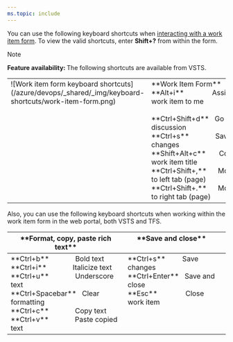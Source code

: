 ```yaml
---
ms.topic: include
---
```


<a id="work-item-form-shortcuts"></a>

You can use the following keyboard shortcuts when [interacting with a work item form](/azure/devops/boards/work-items/work-item-form-controls). To view the valid shortcuts, enter **Shift+?** from within the form.

>[!NOTE]
><b>Feature availability: </b>The following shortcuts are available from VSTS.

<table width="70%">
<tbody valign="top">
<tr>
<td>![Work item form keyboard shortcuts](/azure/devops/_shared/_img/keyboard-shortcuts/work-item-form.png)</td>
<td>
**Work Item Form**<br/> 
**Alt+i**&nbsp;&nbsp;&nbsp;&nbsp;&nbsp;&nbsp;&nbsp;&nbsp;&nbsp;&nbsp;&nbsp;&nbsp;&nbsp;&nbsp;&nbsp;Assign work item to me<br/><br/>
**Ctrl+Shift+d**&nbsp;&nbsp;&nbsp;Go to discussion<br/>
**Ctrl+s**&nbsp;&nbsp;&nbsp;&nbsp;&nbsp;&nbsp;&nbsp;&nbsp;&nbsp;&nbsp;&nbsp;&nbsp;&nbsp;&nbsp;Save changes<br/>
**Shift+Alt+c**&nbsp;&nbsp;&nbsp;&nbsp;&nbsp;&nbsp;&nbsp;Copy work item title<br/>
**Ctrl+Shift+,**&nbsp;&nbsp;&nbsp;&nbsp;&nbsp;&nbsp;Move to left tab (page)<br/>
**Ctrl+Shift+.**&nbsp;&nbsp;&nbsp;&nbsp;&nbsp;&nbsp;Move to right tab (page)<br/>
</td>
</tr>
</tbody>
</table>


Also, you can use the following keyboard shortcuts when working within the work item form in the web portal, both VSTS and TFS.

<table width="70%">
<tbody valign="top">
<tr>
<th>**Format, copy, paste rich text**</th>
<th>**Save and close**</th>
</tr>
<tbody valign="top">
<tr>
<td>
**Ctrl+b**&nbsp;&nbsp;&nbsp;&nbsp;&nbsp;&nbsp;&nbsp;&nbsp;&nbsp;&nbsp;&nbsp;&nbsp;&nbsp;&nbsp;Bold text<br/>
**Ctrl+i**&nbsp;&nbsp;&nbsp;&nbsp;&nbsp;&nbsp;&nbsp;&nbsp;&nbsp;&nbsp;&nbsp;&nbsp;&nbsp;&nbsp;Italicize text<br/>
**Ctrl+u**&nbsp;&nbsp;&nbsp;&nbsp;&nbsp;&nbsp;&nbsp;&nbsp;&nbsp;&nbsp;&nbsp;&nbsp;&nbsp;&nbsp;Underscore text<br/>
**Ctrl+Spacebar**&nbsp;&nbsp;&nbsp;Clear formatting<br/>
**Ctrl+c**&nbsp;&nbsp;&nbsp;&nbsp;&nbsp;&nbsp;&nbsp;&nbsp;&nbsp;&nbsp;&nbsp;&nbsp;&nbsp;&nbsp;Copy text<br/>
**Ctrl+v**&nbsp;&nbsp;&nbsp;&nbsp;&nbsp;&nbsp;&nbsp;&nbsp;&nbsp;&nbsp;&nbsp;&nbsp;&nbsp;&nbsp;Paste copied text<br/>
</td>

<td>
**Ctrl+s**&nbsp;&nbsp;&nbsp;&nbsp;&nbsp;&nbsp;&nbsp;&nbsp;&nbsp;Save changes<br/>
**Ctrl+Enter**&nbsp;&nbsp;&nbsp;Save and close<br/>
**Esc**&nbsp;&nbsp;&nbsp;&nbsp;&nbsp;&nbsp;&nbsp;&nbsp;&nbsp;&nbsp;&nbsp;&nbsp;&nbsp;&nbsp;&nbsp;Close work item <br/>
</td>
<td>
</tr>
</tbody>
</table>
